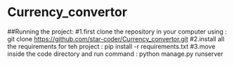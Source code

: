 # Currency_convertor

##Running the project:
#1.first clone the repository in your computer using :
	git clone https://github.com/star-coder/Currency_convertor.git
#2.install all the requirements for teh project :
    pip install -r requirements.txt
#3.move inside the code directory and run command :
	python manage.py runserver
